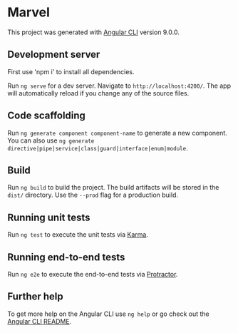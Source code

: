 # Marvel

This project was generated with [Angular CLI](https://github.com/angular/angular-cli) version 9.0.0.

## Development server
First use 'npm i' to install all dependencies.

Run `ng serve` for a dev server. Navigate to `http://localhost:4200/`. The app will automatically reload if you change any of the source files.

## Code scaffolding

Run `ng generate component component-name` to generate a new component. You can also use `ng generate directive|pipe|service|class|guard|interface|enum|module`.

## Build

Run `ng build` to build the project. The build artifacts will be stored in the `dist/` directory. Use the `--prod` flag for a production build.

## Running unit tests

Run `ng test` to execute the unit tests via [Karma](https://karma-runner.github.io).

## Running end-to-end tests

Run `ng e2e` to execute the end-to-end tests via [Protractor](http://www.protractortest.org/).

## Further help



To get more help on the Angular CLI use `ng help` or go check out the [Angular CLI README](https://github.com/angular/angular-cli/blob/master/README.md).
